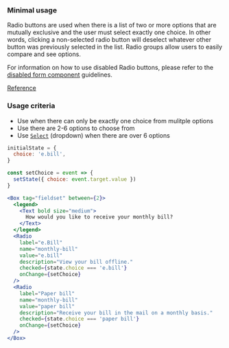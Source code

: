 ### Minimal usage

Radio buttons are used when there is a list of two or more options that are mutually exclusive and the user must select exactly one choice. In other words, clicking a non-selected radio button will deselect whatever other button was previously selected in the list. Radio groups allow users to easily compare and see options.

For information on how to use disabled Radio buttons, please refer to the [disabled form component](#form-disabled-state) guidelines.

<a href="https://www.nngroup.com/articles/checkboxes-vs-radio-buttons/" target="_blank">Reference</a>

### Usage criteria

- Use when there can only be exactly one choice from mulitple options
- Use there are 2-6 options to choose from
- Use [`Select`](#select) (dropdown) when there are over 6 options

```jsx
initialState = {
  choice: 'e.bill',
}

const setChoice = event => {
  setState({ choice: event.target.value })
}

<Box tag="fieldset" between={2}>
  <legend>
    <Text bold size="medium">
      How would you like to receive your monthly bill?
    </Text>
  </legend>
  <Radio
    label="e.Bill"
    name="monthly-bill"
    value="e.bill"
    description="View your bill offline."
    checked={state.choice === 'e.bill'}
    onChange={setChoice}
  />
  <Radio
    label="Paper bill"
    name="monthly-bill"
    value="paper bill"
    description="Receive your bill in the mail on a monthly basis."
    checked={state.choice === 'paper bill'}
    onChange={setChoice}
  />
</Box>
```
